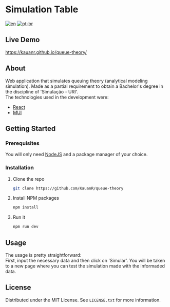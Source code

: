 # Simulation Table
[![en](https://img.shields.io/badge/lang-en-red.svg)](https://github.com/KauanR/queue-theory/blob/main/README.md)
[![pt-br](https://img.shields.io/badge/lang-pt--br-green.svg)](https://github.com/KauanR/queue-theory/blob/main/README.pt-br.md)

## Live Demo
https://kauanr.github.io/queue-theory/

## About
Web application that simulates queuing theory (analytical modeling simulation). Made as a partial requirement to obtain a Bachelor's degree in the discipline of 'Simulação - URI'.
<br>
The technologies used in the development were:
* [React](https://reactjs.org/)
* [MUI](https://mui.com/)


<!-- GETTING STARTED -->
## Getting Started
### Prerequisites
You will only need [NodeJS](https://nodejs.org/en/download/) and a package manager of your choice.

### Installation
1. Clone the repo
   ```sh
   git clone https://github.com/KauanR/queue-theory
   ```
2. Install NPM packages
   ```sh
   npm install
   ```
4. Run it
   ```sh
   npm run dev
   ```

<!-- USAGE EXAMPLES -->
## Usage
The usage is pretty straightforward: <br/>
First, input the necessary data and then click on 'Simular'. You will be taken to a new page where you can test the simulation made with the informaded data.

<!-- LICENSE -->
## License
Distributed under the MIT License. See `LICENSE.txt` for more information.